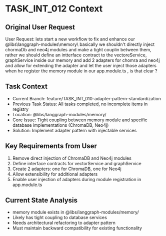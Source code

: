 # TASK_INT_012 Context

## Original User Request

User Request: lets start a new workflow to fix and enhance our @libs\langgraph-modules\memory\ basically we shouldn't directly inject chormaDb and neo4j modules and make a tight couplin between them, rather we should define an intterface contract to the vectoreService, graphService inside our memory and add 2 adapters for chomra and neo4j and allow for extending the adapter and let the user inject those adapters when he register the memory module in our app.module.ts , is that clear ?

## Task Context

- Current Branch: feature/TASK_INT_010-adapter-pattern-standardization
- Previous Task Status: All tasks completed, no incomplete items in registry
- Location: @libs/langgraph-modules/memory/
- Core Issue: Tight coupling between memory module and specific database implementations (ChromaDB, Neo4j)
- Solution: Implement adapter pattern with injectable services

## Key Requirements from User

1. Remove direct injection of ChromaDB and Neo4j modules
2. Define interface contracts for vectorService and graphService
3. Create 2 adapters: one for ChromaDB, one for Neo4j
4. Allow extensibility for additional adapters
5. Enable user injection of adapters during module registration in app.module.ts

## Current State Analysis

- memory module exists in @libs/langgraph-modules/memory/
- Likely has tight coupling to database services
- Needs architectural refactoring to adapter pattern
- Must maintain backward compatibility for existing functionality
